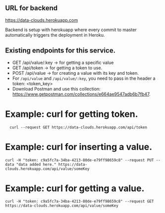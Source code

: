 ## URL for backend

https://data-clouds.herokuapp.com

Backend is setup with herokuapp where every commit to master automatically triggers the deployment in Heroku.

## Existing endpoints for this service.
- GET /api/value/:key -> for getting a specific value
- GET /api/token -> for getting a token to use.
- POST /api/value -> for creating a value with its key and token.
- For `/api/value` and `/api/value/:key`, you need to pass in the header a token: <token_key> 
- Download Postman and use this collection: https://www.getpostman.com/collections/e664ae9547adb6b7fb47.
# Example: curl for getting token.
```
  curl --request GET https://data-clouds.herokuapp.com/api/token
```

# Example: curl for inserting a value.
```
curl -H "token: c9a5fc7a-34ba-4213-80de-e79ff98659c8" --request PUT --data "data added here." https://data-clouds.herokuapp.com/api/value/someKey
```

# Example: curl for getting a value.
```
curl -H "token: c9a5fc7a-34ba-4213-80de-e79ff98659c8" --request GET https://data-clouds.herokuapp.com/api/value/someKey
```
